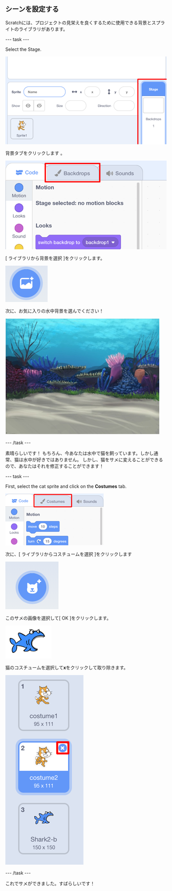 ## シーンを設定する

Scratchには、プロジェクトの見栄えを良くするために使用できる背景とスプライトのライブラリがあります。

\--- task \---

Select the Stage.

![ステージの選択](images/looksSelectStage.png)

背景タブをクリックします 。

![[背景]タブ](images/looksBackdrops.png)

[ ライブラリから背景を選択 ]をクリックします。

![背景アイコンの選択](images/looksChooseBg.png)

次に、お気に入りの水中背景を選んでください！

![水中シーン](images/looksUnderwater.png)

\--- /task \---

素晴らしいです！ もちろん、今あなたは水中で猫を飼っています。しかし通常、猫は水中が好きではありません。 しかし、猫をサメに変えることができるので、あなたはそれを修正することができます！

\--- task \---

First, select the cat sprite and click on the **Costumes** tab.

![](images/cool2.png)

次に、[ ライブラリからコスチュームを選択 ]をクリックします

![](images/cool3.png)

このサメの画像を選択して[ OK ]をクリックします。

![サメのコスチューム](images/looksShark.png)

猫のコスチュームを選択して**x**をクリックして取り除きます。

![](images/coolDeleteCostumes.png)

\--- /task \---

これでサメができました。すばらしいです！